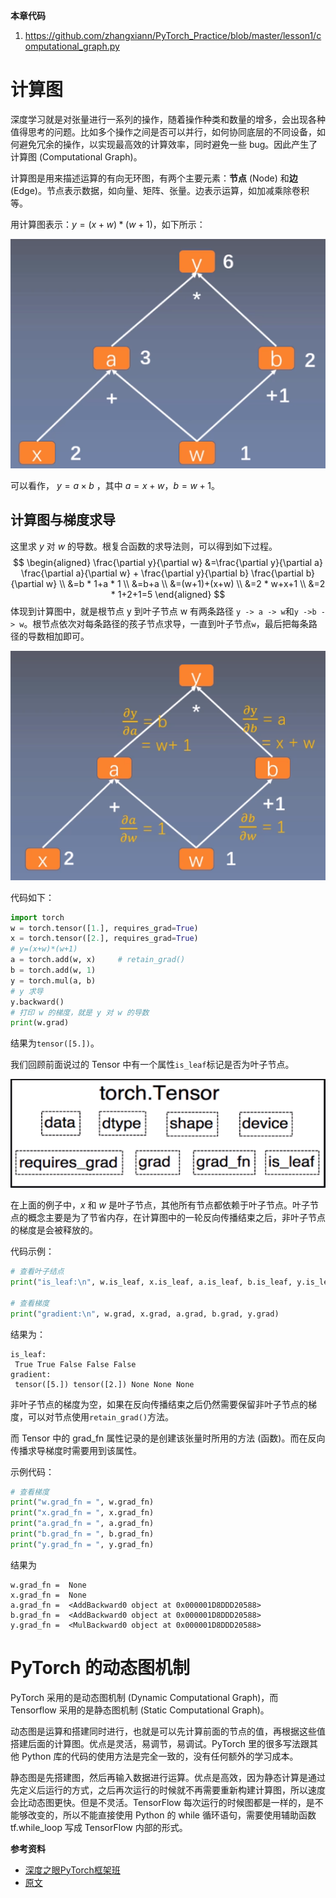 **本章代码**

1. https://github.com/zhangxiann/PyTorch_Practice/blob/master/lesson1/computational_graph.py

# 计算图

深度学习就是对张量进行一系列的操作，随着操作种类和数量的增多，会出现各种值得思考的问题。比如多个操作之间是否可以并行，如何协同底层的不同设备，如何避免冗余的操作，以实现最高效的计算效率，同时避免一些 bug。因此产生了计算图 (Computational Graph)。

计算图是用来描述运算的有向无环图，有两个主要元素：**节点** (Node) 和**边** (Edge)。节点表示数据，如向量、矩阵、张量。边表示运算，如加减乘除卷积等。

用计算图表示：$y=(x+w)*(w+1)$，如下所示：

![](./images/N0104-计算图与动态图机制/深度之眼PyTorch框架班-20201215-224439-556326.png)


可以看作， $y=a \times b$ ，其中 $a=x+w$，$b=w+1$。

## 计算图与梯度求导

这里求 $y$ 对 $w$ 的导数。根复合函数的求导法则，可以得到如下过程。
$$
\begin{aligned} 
\frac{\partial y}{\partial w} 
&=\frac{\partial y}{\partial a} \frac{\partial a}{\partial w} + \frac{\partial y}{\partial b} \frac{\partial b}{\partial w} \\ 
&=b * 1+a * 1 \\ 
&=b+a \\ 
&=(w+1)+(x+w) \\ 
&=2 * w+x+1 \\ 
&=2 * 1+2+1=5
\end{aligned}
$$
体现到计算图中，就是根节点 y 到叶子节点 w 有两条路径 `y -> a -> w`和`y ->b -> w`。根节点依次对每条路径的孩子节点求导，一直到叶子节点`w`，最后把每条路径的导数相加即可。

![](./images/N0104-计算图与动态图机制/深度之眼PyTorch框架班-20201215-224439-559102.png)


代码如下：

```python
import torch
w = torch.tensor([1.], requires_grad=True)
x = torch.tensor([2.], requires_grad=True)
# y=(x+w)*(w+1)
a = torch.add(w, x)     # retain_grad()
b = torch.add(w, 1)
y = torch.mul(a, b)
# y 求导
y.backward()
# 打印 w 的梯度，就是 y 对 w 的导数
print(w.grad)
```

结果为`tensor([5.])`。

我们回顾前面说过的 Tensor 中有一个属性`is_leaf`标记是否为叶子节点。

![](./images/N0104-计算图与动态图机制/深度之眼PyTorch框架班-20201215-224439-525401.png)


在上面的例子中，$x$ 和 $w$ 是叶子节点，其他所有节点都依赖于叶子节点。叶子节点的概念主要是为了节省内存，在计算图中的一轮反向传播结束之后，非叶子节点的梯度是会被释放的。

代码示例：

```python
# 查看叶子结点
print("is_leaf:\n", w.is_leaf, x.is_leaf, a.is_leaf, b.is_leaf, y.is_leaf)

# 查看梯度
print("gradient:\n", w.grad, x.grad, a.grad, b.grad, y.grad)
```

结果为：

```
is_leaf:
 True True False False False
gradient:
 tensor([5.]) tensor([2.]) None None None
```

非叶子节点的梯度为空，如果在反向传播结束之后仍然需要保留非叶子节点的梯度，可以对节点使用`retain_grad()`方法。

而 Tensor 中的 grad_fn 属性记录的是创建该张量时所用的方法 (函数)。而在反向传播求导梯度时需要用到该属性。

示例代码：

```python
# 查看梯度
print("w.grad_fn = ", w.grad_fn)
print("x.grad_fn = ", x.grad_fn)
print("a.grad_fn = ", a.grad_fn)
print("b.grad_fn = ", b.grad_fn)
print("y.grad_fn = ", y.grad_fn)
```

结果为

```
w.grad_fn =  None
x.grad_fn =  None
a.grad_fn =  <AddBackward0 object at 0x000001D8DDD20588>
b.grad_fn =  <AddBackward0 object at 0x000001D8DDD20588>
y.grad_fn =  <MulBackward0 object at 0x000001D8DDD20588>
```

# PyTorch 的动态图机制

PyTorch 采用的是动态图机制 (Dynamic Computational Graph)，而 Tensorflow 采用的是静态图机制 (Static Computational Graph)。

动态图是运算和搭建同时进行，也就是可以先计算前面的节点的值，再根据这些值搭建后面的计算图。优点是灵活，易调节，易调试。PyTorch 里的很多写法跟其他 Python 库的代码的使用方法是完全一致的，没有任何额外的学习成本。

静态图是先搭建图，然后再输入数据进行运算。优点是高效，因为静态计算是通过先定义后运行的方式，之后再次运行的时候就不再需要重新构建计算图，所以速度会比动态图更快。但是不灵活。TensorFlow 每次运行的时候图都是一样的，是不能够改变的，所以不能直接使用 Python 的 while 循环语句，需要使用辅助函数 tf.while_loop 写成 TensorFlow 内部的形式。

**参考资料**

- [深度之眼PyTorch框架班](https://ai.deepshare.net/detail/p_5df0ad9a09d37_qYqVmt85/6)
- [原文](https://blog.zhangxiann.com/202002112035/)